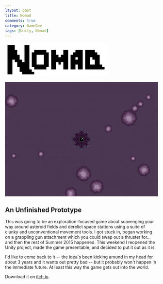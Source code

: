 ```yaml
---
layout: post
title: Nomad
comments: true
category: GameDev
tags: [Unity, Nomad]
---
```


![nomad logo](/images/nomad_logo.png)

![nomad gif](/images/nomad_01.gif)

## An Unfinished Prototype

This was going to be an exploration-focused game about scavenging your way around asteroid fields and derelict space stations using a suite of clunky and unconventional movement tools. I got stuck in, began working on a grappling gun attachment which you could swap out a thruster for... and then the rest of Summer 2015 happened. This weekend I reopened the Unity project, made the game presentable, and decided to put it out as it is.

I'd like to come back to it -- the idea's been kicking around in my head for about 3 years and it wants out pretty bad -- but it probably won't happen in the immediate future. At least this way the game gets out into the world.

Download it on [itch.io](http://inertia.itch.io/nomad).